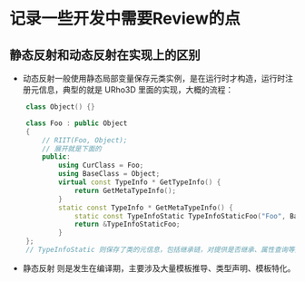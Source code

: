 # 记录一些开发中需要Review的点

## 静态反射和动态反射在实现上的区别

- 动态反射一般使用静态局部变量保存元类实例，是在运行时才构造，运行时注册元信息，典型的就是 URho3D 里面的实现，大概的流程：

```c++
    class Object() {}

    class Foo : public Object
    {
        // RIIT(Foo, Object);
        // 展开就是下面的
        public: 
            using CurClass = Foo;
            using BaseClass = Object;
            virtual const TypeInfo * GetTypeInfo() {
                return GetMetaTypeInfo();
            }
            static const TypeInfo * GetMetaTypeInfo() {
                static const TypeInfoStatic TypeInfoStaticFoo("Foo", BaseClass::GetMetaTypeInfo());
                return &TypeInfoStaticFoo;
            }
    };
    // TypeInfoStatic 则保存了类的元信息，包括继承链，对提供是否继承、属性查询等接口。 提供静态方法和成员函数都可以拿到元类信息。注册属性、方法等元信息时一般在启动时运行时通过静态方法去注册

```

- 静态反射 则是发生在编译期，主要涉及大量模板推导、类型声明、模板特化。